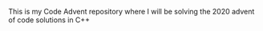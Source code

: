 This is my Code Advent repository where I will be solving the 2020 advent of code solutions in C++




